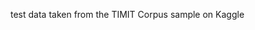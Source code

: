 test data taken from the TIMIT Corpus sample on Kaggle

<package id="timit" name="TIMIT Corpus Sample"
     sample="True"
     license="This corpus sample is Copyright 1993 Linguistic Data Consortium, and is distributed under the terms of the Creative Commons Attribution, Non-Commercial, ShareAlike license.  http://creativecommons.org/"
     webpage="http://www.ldc.upenn.edu/Catalog/CatalogEntry.jsp?catalogId=LDC93S1"
     unzip="1"
     />
